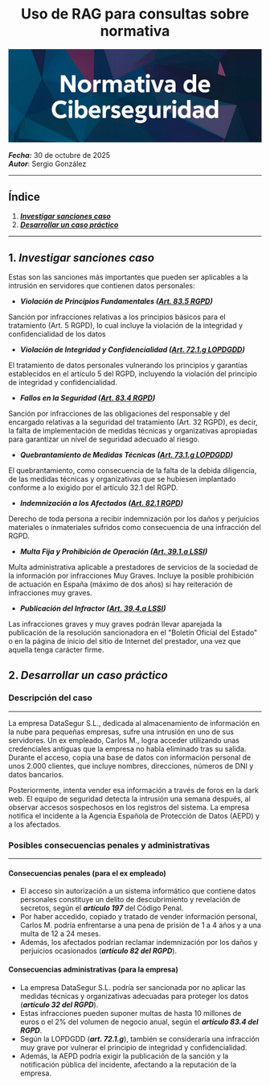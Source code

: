 <h1 align="center">Uso de RAG para consultas sobre normativa</h1>

![Imagen Presentación](https://github.com/sgonnor2803/25-26-Ciberseguridad-SGN/blob/master/NC/images/bannerPortada.jpg)

***Fecha:*** 30 de octubre de 2025
<br>***Autor***: Sergio González

---

## Índice

1. ***[Investigar sanciones caso](https://github.com/sgonnor2803/25-26-Ciberseguridad-SGN/blob/master/NC/UsoRAGNormativa.md#1-investigar-sanciones-caso)***
2. ***[Desarrollar un caso práctico](https://github.com/sgonnor2803/25-26-Ciberseguridad-SGN/blob/master/NC/UsoRAGNormativa.md#2-desarrollar-un-caso-pr%C3%A1ctico)***

---

## 1. ***Investigar sanciones caso***

Estas son las sanciones más importantes que pueden ser aplicables a la intrusión en servidores que contienen datos personales:

- ***Violación de Principios Fundamentales ([Art. 83.5 RGPD](https://eur-lex.europa.eu/legal-content/ES/TXT/?uri=CELEX%3A32016R0679#d1e2750-1-1))***

Sanción por infracciones relativas a los principios básicos para el tratamiento (Art. 5 RGPD), lo cual incluye la violación de la integridad y confidencialidad de los datos

- ***Violación de Integridad y Confidencialidad ([Art. 72.1.g LOPDGDD](https://www.boe.es/buscar/act.php?id=BOE-A-2018-16673#a7-4))***

El tratamiento de datos personales vulnerando los principios y garantías establecidos en el artículo 5 del RGPD, incluyendo la violación del principio de integridad y confidencialidad.

- ***Fallos en la Seguridad ([Art. 83.4 RGPD](https://eur-lex.europa.eu/legal-content/ES/TXT/?uri=CELEX%3A32016R0679#d1e2689-1-1))***

Sanción por infracciones de las obligaciones del responsable y del encargado relativas a la seguridad del tratamiento (Art. 32 RGPD), es decir, la falta de implementación de medidas técnicas y organizativas apropiadas para garantizar un nivel de seguridad adecuado al riesgo.

- ***Quebrantamiento de Medidas Técnicas ([Art. 73.1.g LOPDGDD](https://www.boe.es/buscar/act.php?id=BOE-A-2018-16673#a7-5))***

El quebrantamiento, como consecuencia de la falta de la debida diligencia, de las medidas técnicas y organizativas que se hubiesen implantado conforme a lo exigido por el artículo 32.1 del RGPD.

- ***Indemnización a los Afectados ([Art. 82.1 RGPD](https://eur-lex.europa.eu/legal-content/ES/TXT/?uri=CELEX%3A32016R0679#d1e2593-1-1))***

Derecho de toda persona a recibir indemnización por los daños y perjuicios materiales o inmateriales sufridos como consecuencia de una infracción del RGPD.

- ***Multa Fija y Prohibición de Operación ([Art. 39.1.a LSSI](https://www.boe.es/buscar/act.php?id=BOE-A-2002-13758#a39))***

Multa administrativa aplicable a prestadores de servicios de la sociedad de la información por infracciones Muy Graves. Incluye la posible prohibición de actuación en España (máximo de dos años) si hay reiteración de infracciones muy graves.

- ***Publicación del Infractor ([Art. 39.4.a LSSI](https://www.boe.es/buscar/act.php?id=BOE-A-2002-13758#a39))***

Las infracciones graves y muy graves podrán llevar aparejada la publicación de la resolución sancionadora en el "Boletín Oficial del Estado" o en la página de inicio del sitio de Internet del prestador, una vez que aquella tenga carácter firme.

## 2. ***Desarrollar un caso práctico***

### Descripción del caso
---

La empresa DataSegur S.L., dedicada al almacenamiento de información en la nube para pequeñas empresas, sufre una intrusión en uno de sus servidores.
Un ex empleado, Carlos M., logra acceder utilizando unas credenciales antiguas que la empresa no había eliminado tras su salida. Durante el acceso, copia una base de datos con información personal de unos 2.000 clientes, que incluye nombres, direcciones, números de DNI y datos bancarios.

Posteriormente, intenta vender esa información a través de foros en la dark web. El equipo de seguridad detecta la intrusión una semana después, al observar accesos sospechosos en los registros del sistema. La empresa notifica el incidente a la Agencia Española de Protección de Datos (AEPD) y a los afectados.


### Posibles consecuencias penales y administrativas
---

#### Consecuencias penales (para el ex empleado)

- El acceso sin autorización a un sistema informático que contiene datos personales constituye un delito de descubrimiento y revelación de secretos, según el ***artículo 197*** del Código Penal.
- Por haber accedido, copiado y tratado de vender información personal, Carlos M. podría enfrentarse a una pena de prisión de 1 a 4 años y a una multa de 12 a 24 meses.
- Además, los afectados podrían reclamar indemnización por los daños y perjuicios ocasionados (***artículo 82 del RGPD***).


#### Consecuencias administrativas (para la empresa)

- La empresa DataSegur S.L. podría ser sancionada por no aplicar las medidas técnicas y organizativas adecuadas para proteger los datos (***artículo 32 del RGPD***).
- Estas infracciones pueden suponer multas de hasta 10 millones de euros o el 2% del volumen de negocio anual, según el ***artículo 83.4 del RGPD***.
- Según la LOPDGDD (***art. 72.1.g***), también se consideraría una infracción muy grave por vulnerar el principio de integridad y confidencialidad.
- Además, la AEPD podría exigir la publicación de la sanción y la notificación pública del incidente, afectando a la reputación de la empresa.

